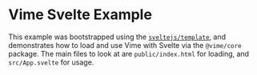 # Vime Svelte Example

This example was bootstrapped using the [`sveltejs/template`](https://github.com/sveltejs/template), 
and demonstrates how to load and use Vime with Svelte via the `@vime/core` package. The main files to 
look at are `public/index.html` for loading, and `src/App.svelte` for usage.